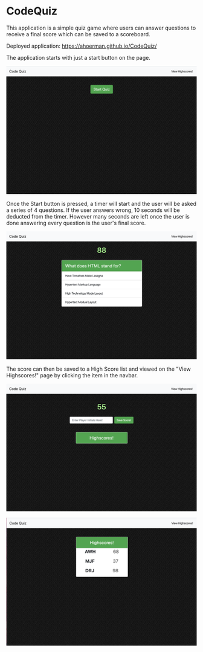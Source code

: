 # CodeQuiz

This application is a simple quiz game where users can answer questions to receive a final score which can be saved to a scoreboard.

Deployed application: https://ahoerman.github.io/CodeQuiz/


The application starts with just a start button on the page.

![Start Button](/assets/startImg.png)


Once the Start button is pressed, a timer will start and the user will be asked a series of 4 questions. If the user answers wrong, 10 seconds will be deducted from the timer. However many seconds are left once the user is done answering every question is the user's final score. 

![Start Button](/assets/questionCard.png)


The score can then be saved to a High Score list and viewed on the "View Highscores!" page by clicking the item in the navbar.

![Start Button](/assets/saveScore.png)

![Start Button](/assets/highScores.png)